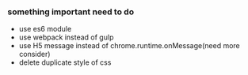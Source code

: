 ### something important need to do
 - use es6 module
 - use webpack instead of gulp
 - use H5 message instead of chrome.runtime.onMessage(need more consider)
 - delete duplicate style of css
